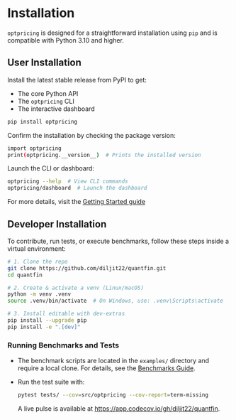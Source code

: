 # Installation

`optpricing` is designed for a straightforward installation using `pip` and is compatible with Python 3.10 and higher.

## User Installation

Install the latest stable release from PyPI to get:

- The core Python API
- The `optpricing` CLI
- The interactive dashboard

```bash
pip install optpricing
```

Confirm the installation by checking the package version:

```bash
import optpricing
print(optpricing.__version__)  # Prints the installed version
```

Launch the CLI or dashboard:

```bash
optpricing --help  # View CLI commands
optpricing/dashboard  # Launch the dashboard
```

For more details, visit the [Getting Started guide](guide/getting_started.md)

## Developer Installation

To contribute, run tests, or execute benchmarks, follow these steps inside a virtual environment:

```bash
# 1. Clone the repo
git clone https://github.com/diljit22/quantfin.git
cd quantfin

# 2. Create & activate a venv (Linux/macOS)
python -m venv .venv
source .venv/bin/activate  # On Windows, use: .venv\Scripts\activate

# 3. Install editable with dev-extras
pip install --upgrade pip
pip install -e ".[dev]"
```

### Running Benchmarks and Tests

- The benchmark scripts are located in the `examples/` directory and require a local clone. For details, see the [Benchmarks Guide](guide/benchmarks.md).

- Run the test suite with:

    ```bash
    pytest tests/ --cov=src/optpricing --cov-report=term-missing
    ```

    A live pulse is available at <https://app.codecov.io/gh/diljit22/quantfin>.
